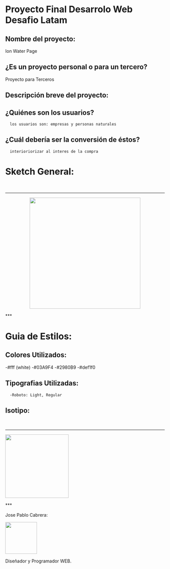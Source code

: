 # Proyecto Final Desarrolo Web Desafio Latam

## Nombre del proyecto:
Ion Water Page

## ¿Es un proyecto personal o para un tercero?
Proyecto para Terceros

## Descripción breve del proyecto:
## ¿Quiénes son los usuarios?
      los usuarios son: empresas y personas naturales
## ¿Cuál debería ser la conversión de éstos?
      interioriorizar al interes de la compra

# Sketch General:

<br />

***
<p align="center"> <img src="https://lh3.googleusercontent.com/F2p1oi8xq73abhtJCTCSx_GUrvj8UwCVCYpKkjGrZe7Z1myCq7-ob47lt97__yC7BZ6-VS2omhMw-DumoFQ9rJrCQWTVIyNR_cBtFKIQio2Y150j49i7j_lHXQUsMZsC20LUqAoOii7Onwp3pOLtcpcqbqc-0ComC0KEMa_k10_myN6fLx4a48hjD4GUYasf8dWpRcfG8p2_jHd4GmnjPUrtSWqztoemwULML7b30OQ5p9gVkAd5XOzbX8iFlXPd5FHsir4qzQe61ICENa3Z3UgJhrrRvWom98oQpxoijJAK3qyJxAITVK7hsDBXdEDVla0AvOJleD5GrgjwqRGxdg8LIEQXJQEZbsM93G4Nhv7mCAf2iW1oAXVSIF7HSetXCnl969_Md9AU7ws6GM4XIqYscjjob-9mVWkyxAKV2az5FjFhqUUNVvQFJRJDPGmDW6QHpjUd4t5-fEhHb1aeOAfdXqo3ho2b0k8iJSWOix3C3E56Qd1pP3cpTdIRtW01IhBzHzbX1Evvk1_xTsmtOzt4Y1dKoxd-Zh66VztNpGa1Eh87HJkzhqJLe3RjXw3zX5POPhfxDjxjf9pYUrxqq8MLpkZ3FSieJamFUDygZ_xCHbpjwwY28ta2ZRA38_M9lIEA8DIyI5HRmaqOumt3T-26mMJUhY8ER1GNRy5nEHuCzPpXV2y5qg=w437-h470-no" width="350"/> </p>
***

<br />

# Guia de Estilos:

## Colores Utilizados:
  -#fff (white)
  -#03A9F4
  -#2980B9
  -#def1f0
  
## Tipografias Utilizadas:
      -Roboto: Light, Regular
## Isotipo:
<br />

***
<p align="left"> <img src="https://s3.amazonaws.com/storage.wobiz.com/117/117645/images/Original/1537987904_239dc61242a3ce62bf90b7f294848311.117645.png" width="200"/> </p>
***

<br />

Jose Pablo Cabrera:
 <p align="left"> <img src="https://lh3.googleusercontent.com/a-/AAuE7mAcWh3cWGlzPmPTTdMM3i43nmnz__xjz-ux7zSm=s384-cc" width="100"/> </p>
 Diseñador y Programador WEB.
 
<br />
